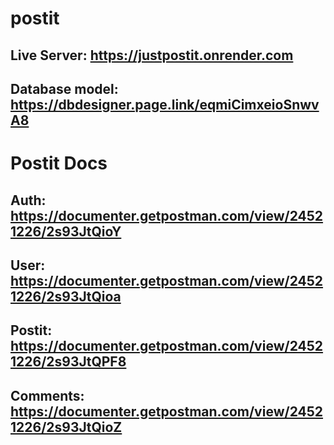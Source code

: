 # postit
## Live Server: https://justpostit.onrender.com

## Database model: https://dbdesigner.page.link/eqmiCimxeioSnwvA8

# Postit Docs
## Auth: https://documenter.getpostman.com/view/24521226/2s93JtQioY
## User: https://documenter.getpostman.com/view/24521226/2s93JtQioa
## Postit: https://documenter.getpostman.com/view/24521226/2s93JtQPF8
## Comments: https://documenter.getpostman.com/view/24521226/2s93JtQioZ
